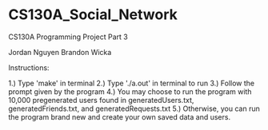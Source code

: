 # CS130A_Social_Network
CS130A Programming Project Part 3

Jordan Nguyen
Brandon Wicka

Instructions:

1.) Type 'make' in terminal
2.) Type './a.out' in terminal to run
3.) Follow the prompt given by the program
4.) You may choose to run the program with 10,000 pregenerated users 
found in generatedUsers.txt, generatedFriends.txt, and generatedRequests.txt
5.) Otherwise, you can run the program brand new and create your own 
saved data and users.
